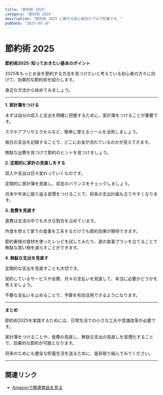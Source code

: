 ```yaml
---
title: "節約術 2025"
category: "節約術 2025"
description: "節約術 2025 に関する初心者向けブログ記事です。"
pubDate: "2025-05-16"
---
```


# 節約術 2025

**節約術2025: 知っておきたい基本のポイント**

2025年もっとお金を節約する方法を見つけたいと考えている初心者の方々に向けて、効果的な節約術を紹介します。

身近な方法から始めてみましょう。



---

**1. 家計簿をつける**

まずは自分の収入と支出を明確に把握するために、家計簿をつけることが重要です。

スマホアプリやエクセルなど、簡単に使えるツールを活用しましょう。

毎日の支出を記録することで、どこにお金が流れているのかが見えてきます。

無駄な出費を見つけて節約のヒントを見つけましょう。



**2. 定期的に家計の見直しをする**

収入や支出は日々変わっていくものです。

定期的に家計簿を見直し、収支のバランスをチェックしましょう。

月末や年末に振り返る習慣をつけることで、将来の支出計画も立てやすくなります。



**3. 食費を見直す**

食費は生活の中でも大きな割合を占めています。

外食を控えて家での食事を工夫するだけでも節約効果が期待できます。

節約重視の食材を使ったレシピを試してみたり、週の食事プランを立てることで無駄な買い物を減らすことができます。



**4. 無駄な支出を見直す**

定期的な支出を見直すことも大切です。

契約しているサービスや会費、月々の支払いを見直して、本当に必要かどうかを考えましょう。

不要な支払いを止めることで、予算を有効活用できるようになります。



---

**まとめ**

節約術2025を実践するためには、日常生活での小さな工夫や意識改革が必要です。

家計簿をつけることや、食費の見直し、無駄な支出の見直しを習慣化することで、効果的な節約が可能となります。

将来のためにも健全な貯蓄生活を送るために、是非取り組んでみてください。



---

## 関連リンク

- [Amazonで関連商品を見る](https://www.amazon.co.jp/s?k=%E7%AF%80%E7%B4%84%E8%A1%93+2025&tag=autowritehubai-22)
